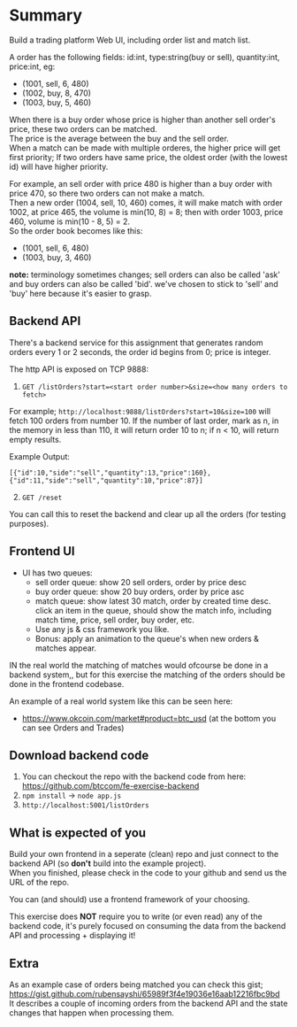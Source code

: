 # Summary

Build a trading platform Web UI, including order list and match list.

A order has the following fields: id:int, type:string(buy or sell), quantity:int, price:int, eg:

* (1001, sell, 6, 480)
* (1002, buy, 8, 470)
* (1003, buy, 5, 460)

When there is a buy order whose price is higher than another sell order's price, these two orders can be matched.  
The price is the average between the buy and the sell order.  
When a match can be made with multiple orderes, the higher price will get first priority; If two orders have same price, the oldest order (with the lowest id) will have higher priority.

For example, an sell order with price 480 is higher than a buy order with price 470, so there two orders can not make a match.  
Then a new order (1004, sell, 10, 460) comes, it will make match with order 1002, at price 465, the volume is min(10, 8) = 8; then with order 1003, price 460, volume is min(10 - 8, 5) = 2.  
So the order book becomes like this:

* (1001, sell, 6, 480)
* (1003, buy, 3, 460)


**note:** terminology sometimes changes; sell orders can also be called 'ask' and buy orders can also be called 'bid'.
we've chosen to stick to 'sell' and 'buy' here because it's easier to grasp.


## Backend API

There's a backend service for this assignment that generates random orders every 1 or 2 seconds, the order id begins from 0; price is integer.

The http API is exposed on TCP 9888:

1. `GET /listOrders?start=<start order number>&size=<how many orders to fetch>`

For example; `http://localhost:9888/listOrders?start=10&size=100` will fetch 100 orders from number 10. 
If the number of last order, mark as n, in the memory in less than 110, it will return order 10 to n; if n < 10, will return empty results.

Example Output:

```
[{"id":10,"side":"sell","quantity":13,"price":160},{"id":11,"side":"sell","quantity":10,"price":87}]
```

2. `GET /reset`

You can call this to reset the backend and clear up all the orders (for testing purposes).

## Frontend UI

* UI has two queues:
  * sell order queue: show 20 sell orders, order by price desc
  * buy order queue: show 20 buy orders, order by price asc
  * match queue: show latest 30 match, order by created time desc. 
    click an item in the queue, should show the match info, including match time, price, sell order, buy order, etc.
  * Use any js & css framework you like.
  * Bonus: apply an animation to the queue's when new orders & matches appear.

IN the real world the matching of matches would ofcourse be done in a backend system,, but for this exercise the matching of the orders should be done in the frontend codebase.

An example of a real world system like this can be seen here:
 * https://www.okcoin.com/market#product=btc_usd (at the bottom you can see Orders and Trades)

## Download backend code
1. You can checkout the repo with the backend code from here: https://github.com/btccom/fe-exercise-backend  
2. `npm install` -> `node app.js`
3. `http://localhost:5001/listOrders`

## What is expected of you

Build your own frontend in a seperate (clean) repo and just connect to the backend API (so **don't** build into the example project).  
When you finished, please check in the code to your github and send us the URL of the repo.

You can (and should) use a frontend framework of your choosing.

This exercise does **NOT** require you to write (or even read) any of the backend code, 
it's purely focused on consuming the data from the backend API and processing + displaying it!

## Extra

As an example case of orders being matched you can check this gist; https://gist.github.com/rubensayshi/65989f3f4e19036e16aab12216fbc9bd  
It describes a couple of incoming orders from the backend API and the state changes that happen when processing them.
